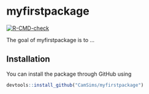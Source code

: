 
# myfirstpackage

<!-- badges: start -->
[![R-CMD-check](https://github.com/CamSims/myfirstpackage/workflows/R-CMD-check/badge.svg)](https://github.com/CamSims/myfirstpackage/actions)
<!-- badges: end -->

The goal of myfirstpackage is to ...

## Installation

You can install the package through GitHub using 

``` r
devtools::install_github("CamSims/myfirstpackage")
```
